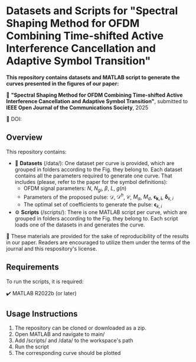 # Datasets and Scripts for "Spectral Shaping Method for OFDM Combining Time-shifted Active Interference Cancellation and Adaptive Symbol Transition"

**This repository contains datasets and MATLAB script to generate the curves presented in the figures of our paper:**

📄 **"Spectral Shaping Method for OFDM Combining Time-shifted Active Interference Cancellation and Adaptive Symbol Transition"**, submitted to **IEEE Open Journal of the Communications Society**, 2025

📌 DOI: 

## Overview
This repository contains:
- 💾 **Datasets** (/data/): One dataset per curve is provided, which are grouped in folders according to the Fig. they belong to. Each dataset contains all the parameters required to generate one curve. That includes (please, refer to the paper for the symbol definitions):
  - OFDM signal parameters: $N$, $N_{gi}$, $\beta$, $L$, $g(n)$
  - Parameters of the proposed pulse: $\mathcal{D}$, $\mathcal{D}^h$, $\mathcal{C}$, $M_a$, $M_d$, $\boldsymbol{\epsilon_{k,i}}$, $\boldsymbol{\delta}_{k,i}$
  - The optimal set of coefficients to generate the pulse: $\boldsymbol{\epsilon}_{k,i}$
- ⚙️ **Scripts** (/scripts/): There is one MATLAB script per curve, which are grouped in folders according to the Fig. they belong to. Each script loads one of the datasets in and generates the curve.

📜 These materials are provided for the sake of reproducibility of the results in our paper. Readers are encouraged to utilize them under the terms of the journal and this respository's license.

 ## Requirements
 To run the scripts, it is required:
 
 ✔️ MATLAB R2022b (or later)


 ## Usage Instructions
 1. The repository can be cloned or downloaded as a zip.
 2. Open MATLAB and navigate to main/
 3. Add /scripts/ and /data/ to the workspace's path
 4. Run the script
 5. The corresponding curve should be plotted
 

